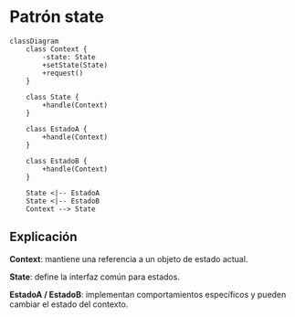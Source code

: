 # Patrón state

```mermaid
classDiagram
    class Context {
        -state: State
        +setState(State)
        +request()
    }

    class State {
        +handle(Context)
    }

    class EstadoA {
        +handle(Context)
    }

    class EstadoB {
        +handle(Context)
    }

    State <|-- EstadoA
    State <|-- EstadoB
    Context --> State
```

## Explicación
**Context**: mantiene una referencia a un objeto de estado actual.

**State**: define la interfaz común para estados.

**EstadoA / EstadoB**: implementan comportamientos específicos y pueden cambiar el estado del contexto.
